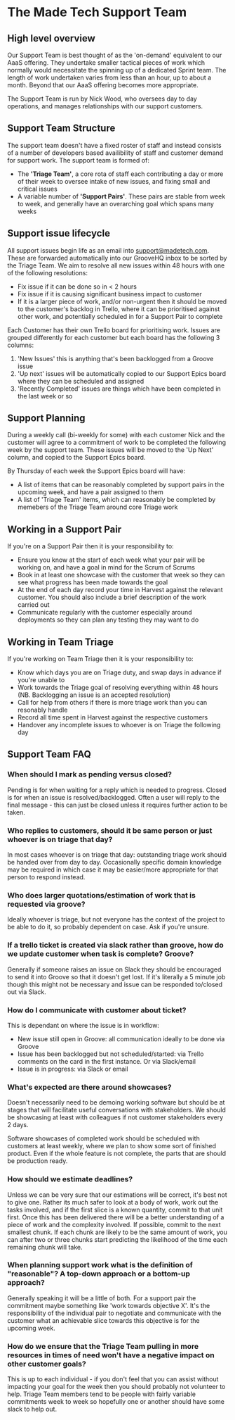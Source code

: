 # The Made Tech Support Team

## High level overview

Our Support Team is best thought of as the 'on-demand' equivalent to our AaaS offering. They undertake smaller tactical pieces of work which normally would necessitate the spinning up of a dedicated Sprint team. The length of work undertaken varies from less than an hour, up to about a month. Beyond that our AaaS offering becomes more appropriate.

The Support Team is run by Nick Wood, who oversees day to day operations, and manages relationships with our support customers.  

## Support Team Structure

The support team doesn't have a fixed roster of staff and instead consists of a number of developers based availibility of staff and customer demand for support work. The support team is formed of:
 * The **'Triage Team'**, a core rota of staff each contributing a day or more of their week to oversee intake of new issues, and fixing small and critical issues
 * A variable number of **'Support Pairs'**. These pairs are stable from week to week, and generally have an overarching goal which spans many weeks

## Support issue lifecycle

All support issues begin life as an email into support@madetech.com. These are forwarded automatically into our GrooveHQ inbox to be sorted by the Triage Team. We aim to resolve all new issues within 48 hours with one of the following resolutions:
* Fix issue if it can be done so in < 2 hours
* Fix issue if it is causing significant business impact to customer
* If it is a larger piece of work, and/or non-urgent then it should be moved to the customer's backlog in Trello, where it can be prioritised against other work, and potentially scheduled in for a Support Pair to complete

Each Customer has their own Trello board for prioritising work. Issues are grouped differently for each customer but each board has the following 3 columns:
1. 'New Issues' this is anything that's been backlogged from a Groove issue
2. 'Up next' issues will be automatically copied to our Support Epics board where they can be scheduled and assigned
3. 'Recently Completed' issues are things which have been completed in the last week or so

## Support Planning

During a weekly call (bi-weekly for some) with each customer Nick and the customer will agree to a commitment of work to be completed the following week by the support team. These issues will be moved to the 'Up Next' column, and copied to the Support Epics board.

By Thursday of each week the Support Epics board will have:
 * A list of items that can be reasonably completed by support pairs in the upcoming week, and have a pair assigned to them
 * A list of 'Triage Team' items, which can reasonably be completed by memebers of the Triage Team around core Triage work

## Working in a Support Pair

If you're on a Support Pair then it is your responsibility to:
 * Ensure you know at the start of each week what your pair will be working on, and have a goal in mind for the Scrum of Scrums
 * Book in at least one showcase with the customer that week so they can see what progress has been made towards the goal
 * At the end of each day record your time in Harvest against the relevant customer. You should also include a brief description of the work carried out
 * Communicate regularly with the customer especially around deployments so they can plan any testing they may want to do

## Working in Team Triage

If you're working on Team Triage then it is your responsibility to:
 * Know which days you are on Triage duty, and swap days in advance if you're unable to
 * Work towards the Triage goal of resolving everything within 48 hours (NB. Backlogging an issue is an accepted resolution)
 * Call for help from others if there is more triage work than you can resonably handle
 * Record all time spent in Harvest against the respective customers
 * Handover any incomplete issues to whoever is on Triage the following day

## Support Team FAQ

### When should I mark as pending versus closed?

Pending is for when waiting for a reply which is needed to progress. Closed is for when an issue is resolved/backlogged. Often a user will reply to the final message - this can just be closed unless it requires further action to be taken.

### Who replies to customers, should it be same person or just whoever is on triage that day?

In most cases whoever is on triage that day: outstanding triage work should be handed over from day to day. Occasionally specific domain knowledge may be required in which case it may be easier/more appropriate for that person to respond instead.

### Who does larger quotations/estimation of work that is requested via groove?

Ideally whoever is triage, but not everyone has the context of the project to be able to do it, so probably dependent on case. Ask if you're unsure.

### If a trello ticket is created via slack rather than groove, how do we update customer when task is complete? Groove?

Generally if someone raises an issue on Slack they should be encouraged to send it into Groove so that it doesn't get lost. If it's literally a 5 minute job though this might not be necessary and issue can be responded to/closed out via Slack.

### How do I communicate with customer about ticket?

This is dependant on where the issue is in workflow:
 * New issue still open in Groove: all communication ideally to be done via Groove
 * Issue has been backlogged but not scheduled/started: via Trello comments on the card in the first instance. Or via Slack/email
 * Issue is in progress: via Slack or email

### What's expected are there around showcases?

Doesn't necessarily need to be demoing working software but should be at stages that will facilitate useful conversations with stakeholders. We should be showcasing at least with colleagues if not customer stakeholders every 2 days.

Software showcases of completed work should be scheduled with customers at least weekly, where we plan to show some sort of finished product. Even if the whole feature is not complete, the parts that are should be production ready.

### How should we estimate deadlines?

Unless we can be very sure that our estimations will be correct, it's best not to give one. Rather its much safer to look at a body of work, work out the tasks involved, and if the first slice is a known quantity, commit to that unit first. Once this has been delivered there will be a better understanding of a piece of work and the complexity involved. If possible, commit to the next smallest chunk. If each chunk are likely to be the same amount of work, you can after two or three chunks start predicting the likelihood of the time each remaining chunk will take.

### When planning support work what is the definition of "reasonable"? A top-down approach or a bottom-up approach?

Generally speaking it will be a little of both. For a support pair the commitment maybe something like 'work towards objective X'. It's the responsibility of the individual pair to negotiate and communicate with the customer what an achievable slice towards this objective is for the upcoming week.

### How do we ensure that the Triage Team pulling in more resources in times of need won't have a negative impact on other customer goals?

This is up to each individual - if you don't feel that you can assist without impacting your goal for the week then you should probably not volunteer to help. Triage Team members tend to be people with fairly variable commitments week to week so hopefully one or another should have some slack to help out.